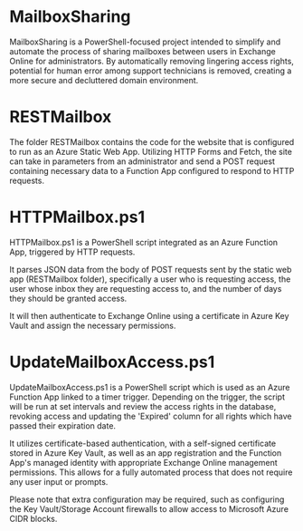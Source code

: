 # MailboxSharing
MailboxSharing is a PowerShell-focused project intended to simplify and automate the process of sharing mailboxes between users in Exchange Online for administrators. By automatically removing lingering access rights, potential for human error among support technicians is removed, creating a more secure and decluttered domain environment.

# RESTMailbox
The folder RESTMailbox contains the code for the website that is configured to run as an Azure Static Web App. Utilizing HTTP Forms and Fetch, the site can take in parameters from an administrator and send a POST request containing necessary data to a Function App configured to respond to HTTP requests.

# HTTPMailbox.ps1
HTTPMailbox.ps1 is a PowerShell script integrated as an Azure Function App, triggered by HTTP requests. 

It parses JSON data from the body of POST requests sent by the static web app (RESTMailbox folder), specifically a user who is requesting access, the user whose inbox they are requesting access to, and the number of days they should be granted access.

It will then authenticate to Exchange Online using a certificate in Azure Key Vault and assign the necessary permissions.

# UpdateMailboxAccess.ps1
UpdateMailboxAccess.ps1 is a PowerShell script which is used as an Azure Function App linked to a timer trigger. Depending on the trigger, the script will be run at set intervals and review the access rights in the database, revoking access and updating the 'Expired' column for all rights which have passed their expiration date.

It utilizes certificate-based authentication, with a self-signed certificate stored in Azure Key Vault, as well as an app registration and the Function App's managed identity with appropriate Exchange Online management permissions. This allows for a fully automated process that does not require any user input or prompts.

Please note that extra configuration may be required, such as configuring the Key Vault/Storage Account firewalls to allow access to Microsoft Azure CIDR blocks.

